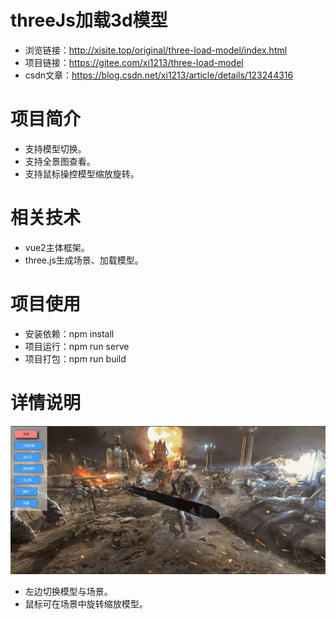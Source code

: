 # threeJs加载3d模型
* 浏览链接：http://xisite.top/original/three-load-model/index.html
* 项目链接：https://gitee.com/xi1213/three-load-model
* csdn文章：https://blog.csdn.net/xi1213/article/details/123244316
# 项目简介
* 支持模型切换。
* 支持全景图查看。
* 支持鼠标操控模型缩放旋转。
# 相关技术
* vue2主体框架。
* three.js生成场景、加载模型。
# 项目使用
* 安装依赖：npm install
* 项目运行：npm run serve
* 项目打包：npm run build
# 详情说明
![img](./mdImg/1.jpg)
* 左边切换模型与场景。
* 鼠标可在场景中旋转缩放模型。